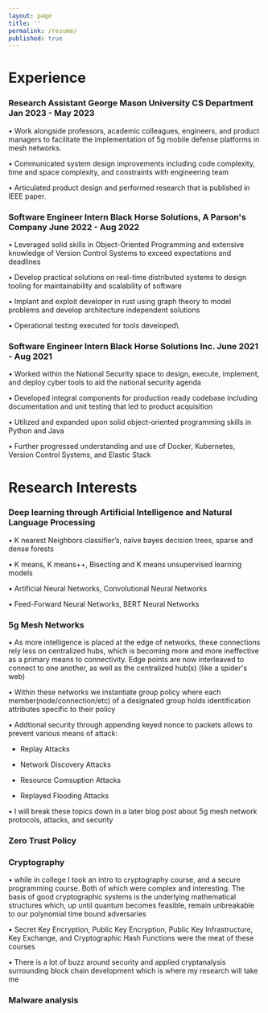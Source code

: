 ```yaml
---
layout: page
title: ''
permalink: /resume/
published: true
---
```

# Experience


### Research Assistant	George Mason University CS Department							Jan 2023 - May 2023

•  Work alongside professors, academic colleagues, engineers, and product managers to facilitate the 
implementation of 5g mobile defense platforms in mesh networks.

• Communicated system design improvements including code complexity, time and space complexity, and 
constraints with engineering team

• Articulated product design and performed research that is published in IEEE paper.


### Software Engineer Intern	Black Horse Solutions, A Parson's Company		June 2022 - Aug 2022

• Leveraged solid skills in Object-Oriented Programming and extensive knowledge of Version Control Systems to exceed expectations and deadlines

• Develop practical solutions on real-time distributed systems to design tooling for maintainability and scalability of software

• Implant and exploit developer in rust using graph theory to model problems and develop architecture independent solutions

• Operational testing executed for tools developed\


### Software Engineer Intern	Black Horse Solutions Inc.								June 2021 - Aug 2021

• Worked within the National Security space to design, execute, implement, and deploy cyber tools to aid the 
national security agenda

• Developed integral components for production ready codebase including documentation and unit testing that led to product acquisition

• Utilized and expanded upon solid object-oriented programming skills in Python and Java

• Further progressed understanding and use of Docker, Kubernetes, Version Control Systems, and Elastic Stack

# Research Interests

### Deep learning through Artificial Intelligence and Natural Language Processing

• K nearest Neighbors classifier’s, naïve bayes decision trees, sparse and dense forests
    
• K means, K means++, Bisecting and K means unsupervised learning models 
    
• Artificial Neural Networks, Convolutional Neural Networks
    
• Feed-Forward Neural Networks, BERT Neural Networks
   
### 5g Mesh Networks

• As more intelligence is placed at the edge of networks, these connections rely less on centralized hubs, which is becoming more and more ineffective as a primary means to connectivity. Edge points are now interleaved to connect to one another, as well as the centralized hub(s) (like a spider's web)

• Within these networks we instantiate group policy where each member(node/connection/etc) of a designated group holds identification attributes specific to their policy

• Addtional security through appending keyed nonce to packets allows to prevent various means of attack:
	
   - Replay Attacks 
    
   - Network Discovery Attacks
    
   - Resource Comsuption Attacks
	
   - Replayed Flooding Attacks
    
• I will break these topics down in a later blog post about 5g mesh network protocols, attacks, and security

### Zero Trust Policy 

### Cryptography
• while in college I took an intro to cryptography course, and a secure programming course. Both of which were complex and interesting. The basis of good cryptographic systems is the underlying mathematical structures which, up until quantum becomes feasible, remain unbreakable to our polynomial time bound adversaries

• Secret Key Encryption, Public Key Encryption, Public Key Infrastructure, Key Exchange, and Cryptographic Hash Functions were the meat of these courses

• There is a lot of buzz around security and applied cryptanalysis surrounding block chain development which is where my research will take me

### Malware analysis 
